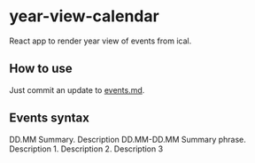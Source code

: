 # year-view-calendar

React app to render year view of events from ical.

## How to use

Just commit an update to [events.md](events.md).

## Events syntax

DD.MM Summary. Description
DD.MM-DD.MM Summary phrase. Description 1. Description 2. Description 3
